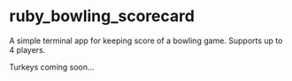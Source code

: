 # ruby_bowling_scorecard
A simple terminal app for keeping score of a bowling game.
Supports up to 4 players.

Turkeys coming soon...

